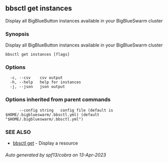 ## bbsctl get instances

Display all BigBlueButton instances available in your BigBlueSwarm cluster

### Synopsis

Display all BigBlueButton instances available in your BigBlueSwarm cluster

```
bbsctl get instances [flags]
```

### Options

```
  -c, --csv    csv output
  -h, --help   help for instances
  -j, --json   json output
```

### Options inherited from parent commands

```
      --config string   config file (default is $HOME/.bigblueswarm/.bbsctl.yml) (default "$HOME/.bigblueswarm/.bbsctl.yml")
```

### SEE ALSO

* [bbsctl get](bbsctl_get.md)	 - Display a resource

###### Auto generated by spf13/cobra on 13-Apr-2023
